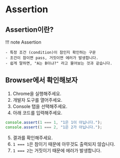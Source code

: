 # Assertion

## Assertion이란?

!!! note Assertion

    - 특정 조건 (condition)이 참인지 확인하는 구문
    - 조건이 참이면 pass, 거짓이면 에러가 발생합니다.
    - 쉽게 말하면, "A는 B이냐?" 라고 물어보는 것과 같습니다.

## Browser에서 확인해보자

1. Chrome을 실행해주세요.
2. 개발자 도구를 열어주세요.
3. Console 탭을 선택해주세요.
4. 아래 코드를 입력해주세요.

```js
console.assert(1 === 1, "1은 1이 아닙니다.");
console.assert(1 === 2, "1은 2가 아닙니다.");
```

5. 결과를 확인해주세요.
6. `1 === 1`은 참이기 때문에 아무것도 출력되지 않습니다.
7. `1 === 2`는 거짓이기 때문에 에러가 발생합니다.
